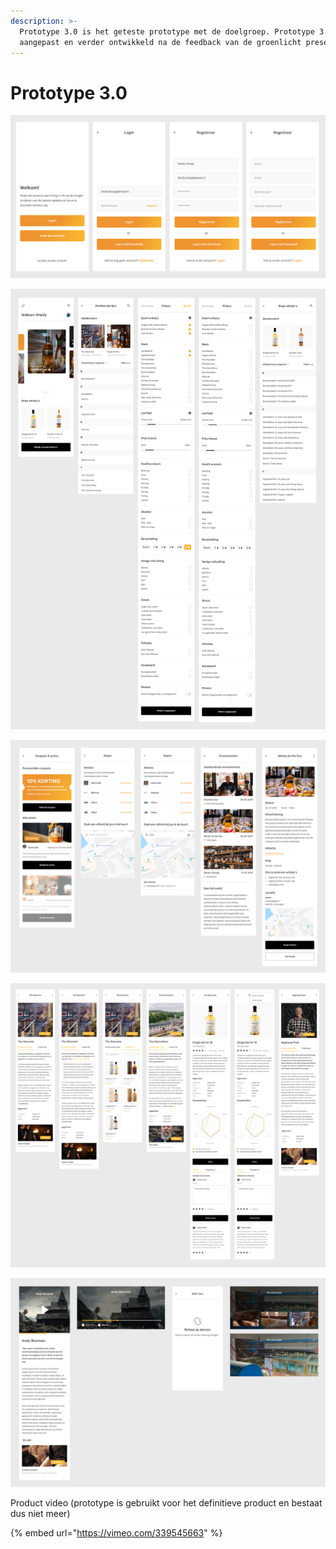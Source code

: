 ```yaml
---
description: >-
  Prototype 3.0 is het geteste prototype met de doelgroep. Prototype 3.0 is
  aangepast en verder ontwikkeld na de feedback van de groenlicht presentatie.
---
```


# Prototype 3.0

![](../../.gitbook/assets/a4.png)

![](../../.gitbook/assets/a4-copy.png)

![](../../.gitbook/assets/a4-copy-5.png)

![](../../.gitbook/assets/a4-copy-2.png)

![](../../.gitbook/assets/a4-copy-4.png)

Product video \(prototype is gebruikt voor het definitieve product en bestaat dus niet meer\)

{% embed url="https://vimeo.com/339545663" %}



